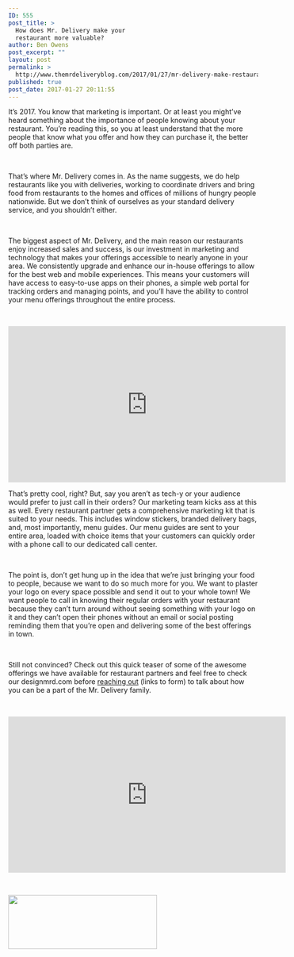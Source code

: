```yaml
---
ID: 555
post_title: >
  How does Mr. Delivery make your
  restaurant more valuable?
author: Ben Owens
post_excerpt: ""
layout: post
permalink: >
  http://www.themrdeliveryblog.com/2017/01/27/mr-delivery-make-restaurant-valuable/
published: true
post_date: 2017-01-27 20:11:55
---
```

It’s 2017. You know that marketing is important. Or at least you might’ve heard something about the importance of people knowing about your restaurant. You’re reading this, so you at least understand that the more people that know what you offer and how they can purchase it, the better off both parties are.

&nbsp;

That’s where Mr. Delivery comes in. As the name suggests, we do help restaurants like you with deliveries, working to coordinate drivers and bring food from restaurants to the homes and offices of millions of hungry people nationwide. But we don’t think of ourselves as your standard delivery service, and you shouldn’t either.

&nbsp;

The biggest aspect of Mr. Delivery, and the main reason our restaurants enjoy increased sales and success, is our investment in marketing and technology that makes your offerings accessible to nearly anyone in your area. We consistently upgrade and enhance our in-house offerings to allow for the best web and mobile experiences. This means your customers will have access to easy-to-use apps on their phones, a simple web portal for tracking orders and managing points, and you’ll have the ability to control your menu offerings throughout the entire process.

&nbsp;

<iframe src="https://www.youtube.com/embed/-zx6Fg9Y5G8" width="560" height="315" frameborder="0" allowfullscreen="allowfullscreen"></iframe>

That’s pretty cool, right? But, say you aren’t as tech-y or your audience would prefer to just call in their orders? Our marketing team kicks ass at this as well. Every restaurant partner gets a comprehensive marketing kit that is suited to your needs. This includes window stickers, branded delivery bags, and, most importantly, menu guides. Our menu guides are sent to your entire area, loaded with choice items that your customers can quickly order with a phone call to our dedicated call center.

&nbsp;

The point is, don’t get hung up in the idea that we’re just bringing your food to people, because we want to do so much more for you. We want to plaster your logo on every space possible and send it out to your whole town! We want people to call in knowing their regular orders with your restaurant because they can’t turn around without seeing something with your logo on it and they can’t open their phones without an email or social posting reminding them that you’re open and delivering some of the best offerings in town.

&nbsp;

Still not convinced? Check out this quick teaser of some of the awesome offerings we have available for restaurant partners and feel free to check our designmrd.com before <a href="https://www.mrdelivery.com/getstartednow">reaching out</a> (links to form) to talk about how you can be a part of the Mr. Delivery family.

&nbsp;

<iframe src="https://www.youtube.com/embed/RR5jLp9Yko4" width="560" height="315" frameborder="0" allowfullscreen="allowfullscreen"></iframe>

&nbsp;

<a href="https://www.mrdelivery.com/getstartednow"><img class="alignnone wp-image-568 size-medium" src="http://www.themrdeliveryblog.com/wp-content/uploads/2017/01/Learn-More-2-01-300x109.png" width="300" height="109" /></a>